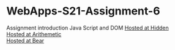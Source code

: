 # WebApps-S21-Assignment-6
Assignment introduction Java Script and DOM
[Hosted at Hidden](https://44-563-web-apps-s21.github.io/webapps-s21-assignment-6-NaveenTanuku/hidden.html) <br>
[Hosted at Arithemetic](https://44-563-web-apps-s21.github.io/webapps-s21-assignment-6-NaveenTanuku/arithmetic.html) <br>
[Hosted at Bear](https://44-563-web-apps-s21.github.io/webapps-s21-assignment-6-NaveenTanuku/bear.html)
